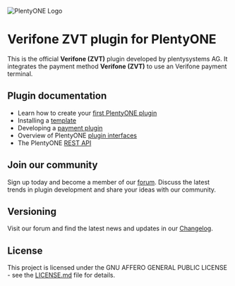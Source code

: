 ![PlentyONE Logo](https://plentyone.com/hubfs/PlentyONE/Logo/202502_PlentyONE_Logo_White_BlueBG_445x105.png)

# Verifone ZVT plugin for PlentyONE

This is the official **Verifone (ZVT)** plugin developed by plentysystems AG. It integrates the payment method **Verifone (ZVT)** to use an Verifone payment terminal.

## Plugin documentation

- Learn how to create your [first PlentyONE plugin](https://developers.plentymarkets.com/tutorials/helloworld)
- Installing a [template](https://developers.plentymarkets.com/tutorials/design)
- Developing a [payment plugin](https://developers.plentymarkets.com/tutorials/payment)
- Overview of PlentyONE [plugin interfaces](https://developers.plentymarkets.com/dev-doc/basics#guide-interface)
- The PlentyONE [REST API](https://developers.plentymarkets.com/rest-doc/introduction)

## Join our community

Sign up today and become a member of our [forum](https://forum.plentymarkets.com/c/plugin-entwicklung/plugin-payment). Discuss the latest trends in plugin development and share your ideas with our community.

## Versioning

Visit our forum and find the latest news and updates in our [Changelog](https://forum.plentymarkets.com/c/changelog?order=created).

## License

This project is licensed under the GNU AFFERO GENERAL PUBLIC LICENSE - see the [LICENSE.md](/LICENSE.md) file for details.
